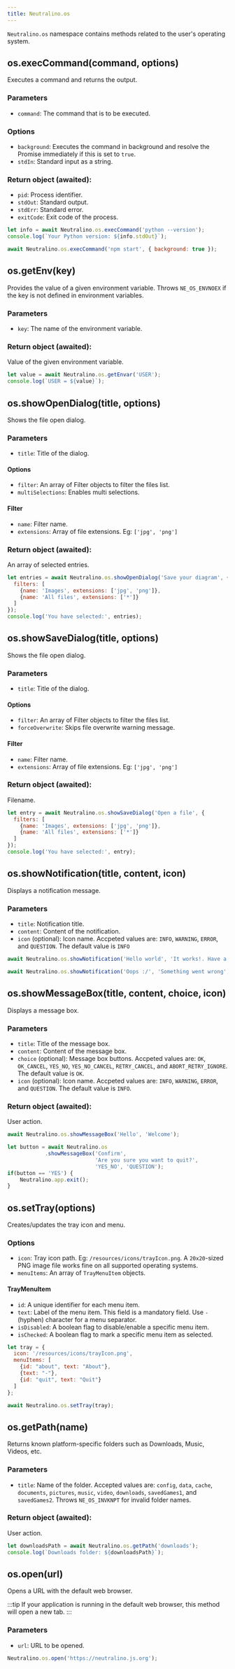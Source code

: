 ```yaml
---
title: Neutralino.os
---
```


`Neutralino.os` namespace contains methods related to the user's operating system.

## os.execCommand(command, options)
Executes a command and returns the output.

### Parameters
- `command`: The command that is to be executed.

### Options
- `background`: Executes the command in background and resolve the Promise immediately if this is set to `true`.
- `stdIn`: Standard input as a string.

### Return object (awaited):
- `pid`: Process identifier.
- `stdOut`: Standard output.
- `stdErr`: Standard error.
- `exitCode`: Exit code of the process.

```js
let info = await Neutralino.os.execCommand('python --version');
console.log(`Your Python version: ${info.stdOut}`);

await Neutralino.os.execCommand('npm start', { background: true });
```

## os.getEnv(key)
Provides the value of a given environment variable. Throws `NE_OS_ENVNOEX` if the key is not defined in environment variables.

### Parameters
- `key`: The name of the environment variable.

### Return object (awaited):
Value of the given environment variable.

```js
let value = await Neutralino.os.getEnvar('USER');
console.log(`USER = ${value}`);
```

## os.showOpenDialog(title, options)
Shows the file open dialog.

### Parameters
- `title`: Title of the dialog.

#### Options
- `filter`: An array of Filter objects to filter the files list.
- `multiSelections`: Enables multi selections.

#### Filter
- `name`: Filter name.
- `extensions`: Array of file extensions. Eg: `['jpg', 'png']`

### Return object (awaited):
An array of selected entries.

```js
let entries = await Neutralino.os.showOpenDialog('Save your diagram', {
  filters: [
    {name: 'Images', extensions: ['jpg', 'png']},
    {name: 'All files', extensions: ['*']}
  ]
});
console.log('You have selected:', entries);
```

## os.showSaveDialog(title, options)
Shows the file open dialog.

### Parameters
- `title`: Title of the dialog.

#### Options
- `filter`: An array of Filter objects to filter the files list.
- `forceOverwrite`: Skips file overwrite warning message.

#### Filter
- `name`: Filter name.
- `extensions`: Array of file extensions. Eg: `['jpg', 'png']`

### Return object (awaited):
Filename.

```js
let entry = await Neutralino.os.showSaveDialog('Open a file', {
  filters: [
    {name: 'Images', extensions: ['jpg', 'png']},
    {name: 'All files', extensions: ['*']}
  ]
});
console.log('You have selected:', entry);
```

## os.showNotification(title, content, icon)
Displays a notification message.

### Parameters
- `title`: Notification title.
- `content`: Content of the notification.
- `icon` (optional): Icon name. Accpeted values are: `INFO`, `WARNING`, `ERROR`, and `QUESTION`. The default value is
        `INFO`

```js
await Neutralino.os.showNotification('Hello world', 'It works!. Have a nice day');

await Neutralino.os.showNotification('Oops :/', 'Something went wrong', 'ERROR');
```

## os.showMessageBox(title, content, choice, icon)
Displays a message box.

### Parameters
- `title`: Title of the message box.
- `content`: Content of the message box.
- `choice` (optional): Message box buttons. Accpeted values are: `OK`, `OK_CANCEL`, `YES_NO`, `YES_NO_CANCEL`, `RETRY_CANCEL`,
      and `ABORT_RETRY_IGNORE`. The default value is `OK`.
- `icon` (optional): Icon name. Accpeted values are: `INFO`, `WARNING`, `ERROR`, and `QUESTION`. The default value is `INFO`.

### Return object (awaited):
User action.

```js
await Neutralino.os.showMessageBox('Hello', 'Welcome');

let button = await Neutralino.os
            .showMessageBox('Confirm',
                            'Are you sure you want to quit?',
                            'YES_NO', 'QUESTION');
if(button == 'YES') {
    Neutralino.app.exit();
}
```

## os.setTray(options)
Creates/updates the tray icon and menu.

### Options
- `icon`: Tray icon path. Eg: `/resources/icons/trayIcon.png`. A
          `20x20`-sized PNG image file works fine on all supported operating systems.
- `menuItems`: An array of `TrayMenuItem` objects.

#### TrayMenuItem

- `id`: A unique identifier for each menu item.
- `text`: Label of the menu item. This field is a mandatory field. Use `-` (hyphen) character for a menu separator.
- `isDisabled`: A boolean flag to disable/enable a specific menu item.
- `isChecked`: A boolean flag to mark a specific menu item as selected.

```js
let tray = {
  icon: '/resources/icons/trayIcon.png',
  menuItems: [
    {id: "about", text: "About"},
    {text: "-"},
    {id: "quit", text: "Quit"}
  ]
};

await Neutralino.os.setTray(tray);
```

## os.getPath(name)
Returns known platform-specific folders such as Downloads, Music, Videos, etc.

### Parameters
- `title`: Name of the folder. Accepted values are: `config`, `data`, `cache`, `documents`, `pictures`, `music`, `video`,
            `downloads`, `savedGames1`, and `savedGames2`. Throws `NE_OS_INVKNPT` for invalid folder names.

### Return object (awaited):
User action.

```js
let downloadsPath = await Neutralino.os.getPath('downloads');
console.log(`Downloads folder: ${downloadsPath}`);
```

## os.open(url)
Opens a URL with the default web browser. 

:::tip
If your application is running in the default web browser, this method will open a new tab.
:::

### Parameters

- `url`: URL to be opened.

```js
Neutralino.os.open('https://neutralino.js.org');
```

